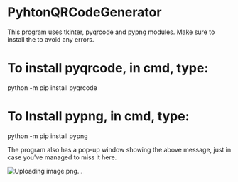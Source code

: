 # PyhtonQRCodeGenerator
This program uses tkinter, pyqrcode and pypng modules.
Make sure to install the to avoid any errors.

# To install pyqrcode, in cmd, type:
python -m pip install pyqrcode

# To Install pypng, in cmd, type:
python -m pip install pypng

The program also has a pop-up window showing the above message, just in case you've managed to miss it here.

![Uploading image.png…]()
